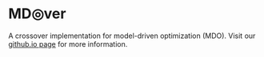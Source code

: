 # MD&#9678;ver

A crossover implementation for model-driven optimization (MDO).
Visit our [github.io page](https://mdo-over.github.io/) for more information.
